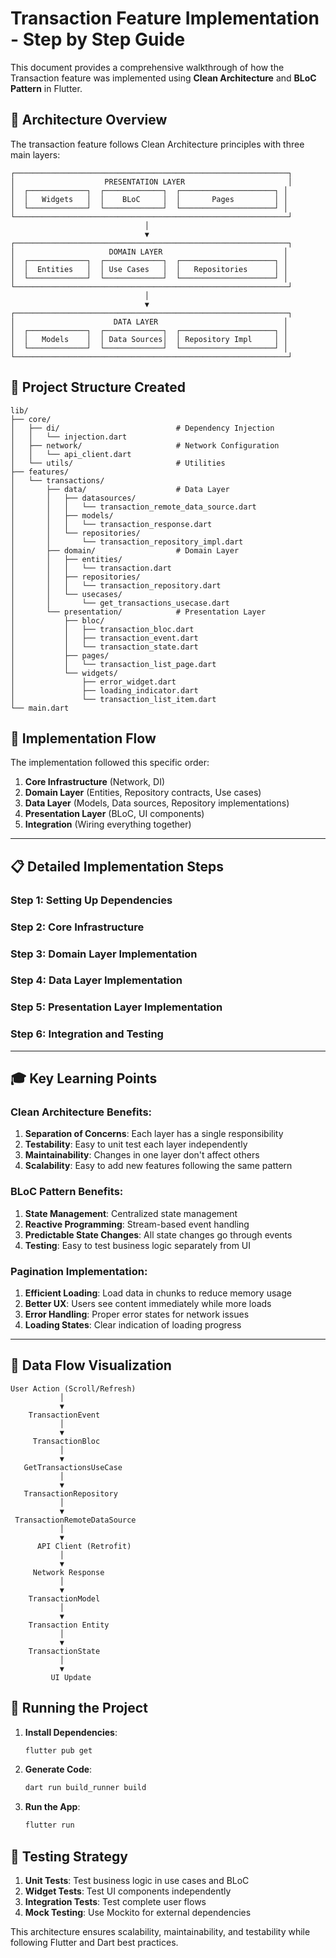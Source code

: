 # Transaction Feature Implementation - Step by Step Guide

This document provides a comprehensive walkthrough of how the Transaction feature was implemented using **Clean Architecture** and **BLoC Pattern** in Flutter.

## 🎯 Architecture Overview

The transaction feature follows Clean Architecture principles with three main layers:

```
┌─────────────────────────────────────────────────────────────┐
│                    PRESENTATION LAYER                       │
│  ┌─────────────┐  ┌─────────────┐  ┌─────────────────────┐ │
│  │   Widgets   │  │    BLoC     │  │       Pages         │ │
│  └─────────────┘  └─────────────┘  └─────────────────────┘ │
└─────────────────────────────────────────────────────────────┘
                              │
                              ▼
┌─────────────────────────────────────────────────────────────┐
│                     DOMAIN LAYER                           │
│  ┌─────────────┐  ┌─────────────┐  ┌─────────────────────┐ │
│  │  Entities   │  │ Use Cases   │  │   Repositories      │ │
│  └─────────────┘  └─────────────┘  └─────────────────────┘ │
└─────────────────────────────────────────────────────────────┘
                              │
                              ▼
┌─────────────────────────────────────────────────────────────┐
│                      DATA LAYER                            │
│  ┌─────────────┐  ┌─────────────┐  ┌─────────────────────┐ │
│  │   Models    │  │ Data Sources│  │ Repository Impl     │ │
│  └─────────────┘  └─────────────┘  └─────────────────────┘ │
└─────────────────────────────────────────────────────────────┘
```

## 📁 Project Structure Created

```
lib/
├── core/
│   ├── di/                          # Dependency Injection
│   │   └── injection.dart
│   ├── network/                     # Network Configuration
│   │   └── api_client.dart
│   └── utils/                       # Utilities
├── features/
│   └── transactions/
│       ├── data/                    # Data Layer
│       │   ├── datasources/
│       │   │   └── transaction_remote_data_source.dart
│       │   ├── models/
│       │   │   └── transaction_response.dart
│       │   └── repositories/
│       │       └── transaction_repository_impl.dart
│       ├── domain/                  # Domain Layer
│       │   ├── entities/
│       │   │   └── transaction.dart
│       │   ├── repositories/
│       │   │   └── transaction_repository.dart
│       │   └── usecases/
│       │       └── get_transactions_usecase.dart
│       └── presentation/            # Presentation Layer
│           ├── bloc/
│           │   ├── transaction_bloc.dart
│           │   ├── transaction_event.dart
│           │   └── transaction_state.dart
│           ├── pages/
│           │   └── transaction_list_page.dart
│           └── widgets/
│               ├── error_widget.dart
│               ├── loading_indicator.dart
│               └── transaction_list_item.dart
└── main.dart
```

## 🔄 Implementation Flow

The implementation followed this specific order:

1. **Core Infrastructure** (Network, DI)
2. **Domain Layer** (Entities, Repository contracts, Use cases)
3. **Data Layer** (Models, Data sources, Repository implementations)
4. **Presentation Layer** (BLoC, UI components)
5. **Integration** (Wiring everything together)

---

## 📋 Detailed Implementation Steps

### Step 1: Setting Up Dependencies
### Step 2: Core Infrastructure
### Step 3: Domain Layer Implementation
### Step 4: Data Layer Implementation
### Step 5: Presentation Layer Implementation
### Step 6: Integration and Testing

---

## 🎓 Key Learning Points

### Clean Architecture Benefits:
1. **Separation of Concerns**: Each layer has a single responsibility
2. **Testability**: Easy to unit test each layer independently
3. **Maintainability**: Changes in one layer don't affect others
4. **Scalability**: Easy to add new features following the same pattern

### BLoC Pattern Benefits:
1. **State Management**: Centralized state management
2. **Reactive Programming**: Stream-based event handling
3. **Predictable State Changes**: All state changes go through events
4. **Testing**: Easy to test business logic separately from UI

### Pagination Implementation:
1. **Efficient Loading**: Load data in chunks to reduce memory usage
2. **Better UX**: Users see content immediately while more loads
3. **Error Handling**: Proper error states for network issues
4. **Loading States**: Clear indication of loading progress

---

## 🔄 Data Flow Visualization

```
User Action (Scroll/Refresh)
           │
           ▼
    TransactionEvent
           │
           ▼
     TransactionBloc
           │
           ▼
   GetTransactionsUseCase
           │
           ▼
   TransactionRepository
           │
           ▼
 TransactionRemoteDataSource
           │
           ▼
      API Client (Retrofit)
           │
           ▼
     Network Response
           │
           ▼
    TransactionModel
           │
           ▼
    Transaction Entity
           │
           ▼
    TransactionState
           │
           ▼
         UI Update
```

## 🚀 Running the Project

1. **Install Dependencies**:
   ```bash
   flutter pub get
   ```

2. **Generate Code**:
   ```bash
   dart run build_runner build
   ```

3. **Run the App**:
   ```bash
   flutter run
   ```

## 🧪 Testing Strategy

1. **Unit Tests**: Test business logic in use cases and BLoC
2. **Widget Tests**: Test UI components independently
3. **Integration Tests**: Test complete user flows
4. **Mock Testing**: Use Mockito for external dependencies

This architecture ensures scalability, maintainability, and testability while following Flutter and Dart best practices.
